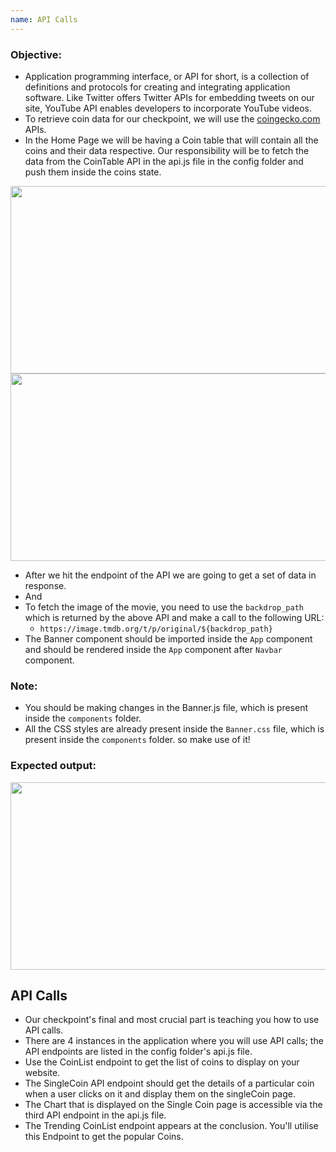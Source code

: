 ```yaml
---
name: API Calls
---
```


### Objective:
- Application programming interface, or API for short, is a collection of definitions and protocols for creating and integrating application software. Like Twitter offers Twitter APIs for embedding tweets on our site, YouTube API enables developers to incorporate YouTube videos.
- To retrieve coin data for our checkpoint, we will use the [coingecko.com](https://coingecko.com) APIs.
- In the Home Page we will be having a Coin table that will contain all the coins and their data respective. Our responsibility will be to fetch the data from the CoinTable API in the api.js file in the config folder and push them inside the coins state.

<img src="https://res.cloudinary.com/dn83xtspp/image/upload/v1676271839/Screenshot_20230213_121835_g789ts.png" height="300px" width="700px" />

<img src="https://res.cloudinary.com/dn83xtspp/image/upload/v1676271839/Screenshot_20230213_121835_g789ts.png" height="300px" width="700px" />
 
- After we hit the endpoint of the API we are going to get a set of data in response.
- And 
- To fetch the image of the movie, you need to use the `backdrop_path` which is returned by the above API and make a call to the following URL:
    - ``https://image.tmdb.org/t/p/original/${backdrop_path}``
- The Banner component should be imported inside the `App` component and should be rendered inside the `App` component after `Navbar` component.

### Note:
- You should be making changes in the Banner.js file, which is present inside the `components` folder.
- All the CSS styles are already present inside the `Banner.css` file, which is present inside the `components` folder. so make use of it!

### Expected output:

<img src="https://ik.imagekit.io/hashinsert/hash-learn/Screenshot_20230128_054847.png?ik-sdk-version=javascript-1.4.3&updatedAt=1674908353162" height="300px" width="600px" />





## API Calls

- Our checkpoint's final and most crucial part is teaching you how to use API calls.
- There are 4 instances in the application where you will use API calls; the API endpoints are listed in the config folder's api.js file.
- Use the CoinList endpoint to get the list of coins to display on your website.
- The SingleCoin API endpoint should get the details of a particular coin when a user clicks on it and display them on the singleCoin page.
- The Chart that is displayed on the Single Coin page is accessible via the third API endpoint in the api.js file.
- The Trending CoinList endpoint appears at the conclusion. You'll utilise this Endpoint to get the popular Coins.

